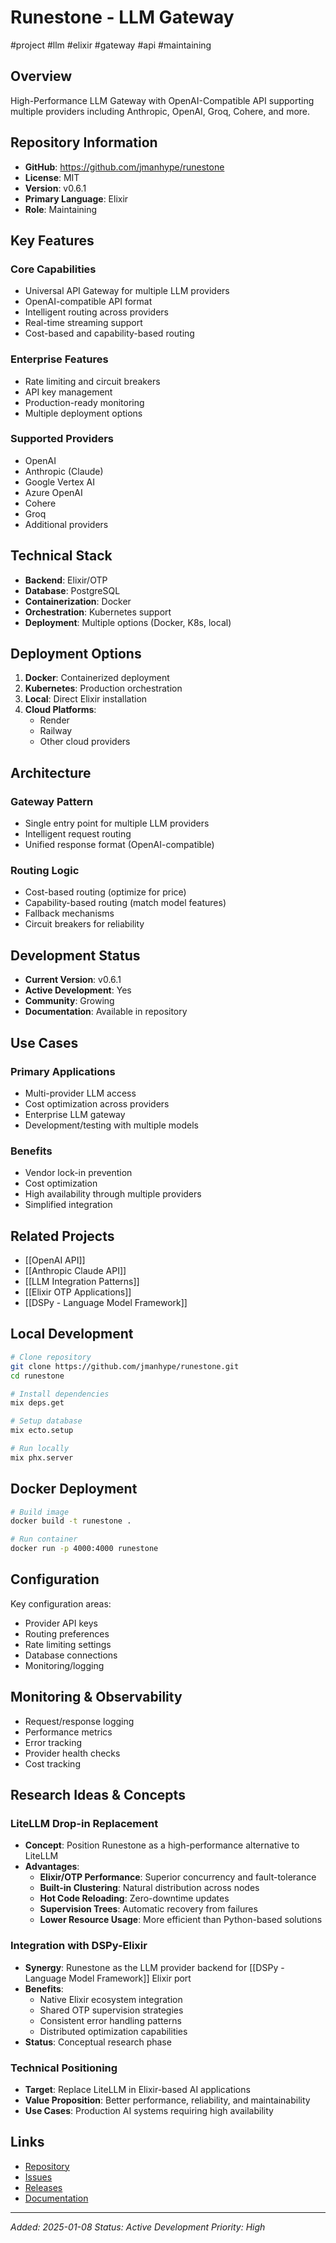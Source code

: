 # Runestone - LLM Gateway

#project #llm #elixir #gateway #api #maintaining

## Overview

High-Performance LLM Gateway with OpenAI-Compatible API supporting multiple providers including Anthropic, OpenAI, Groq, Cohere, and more.

## Repository Information

- **GitHub**: https://github.com/jmanhype/runestone
- **License**: MIT
- **Version**: v0.6.1
- **Primary Language**: Elixir
- **Role**: Maintaining

## Key Features

### Core Capabilities
- Universal API Gateway for multiple LLM providers
- OpenAI-compatible API format
- Intelligent routing across providers
- Real-time streaming support
- Cost-based and capability-based routing

### Enterprise Features
- Rate limiting and circuit breakers
- API key management
- Production-ready monitoring
- Multiple deployment options

### Supported Providers
- OpenAI
- Anthropic (Claude)
- Google Vertex AI
- Azure OpenAI
- Cohere
- Groq
- Additional providers

## Technical Stack

- **Backend**: Elixir/OTP
- **Database**: PostgreSQL
- **Containerization**: Docker
- **Orchestration**: Kubernetes support
- **Deployment**: Multiple options (Docker, K8s, local)

## Deployment Options

1. **Docker**: Containerized deployment
2. **Kubernetes**: Production orchestration
3. **Local**: Direct Elixir installation
4. **Cloud Platforms**: 
   - Render
   - Railway
   - Other cloud providers

## Architecture

### Gateway Pattern
- Single entry point for multiple LLM providers
- Intelligent request routing
- Unified response format (OpenAI-compatible)

### Routing Logic
- Cost-based routing (optimize for price)
- Capability-based routing (match model features)
- Fallback mechanisms
- Circuit breakers for reliability

## Development Status

- **Current Version**: v0.6.1
- **Active Development**: Yes
- **Community**: Growing
- **Documentation**: Available in repository

## Use Cases

### Primary Applications
- Multi-provider LLM access
- Cost optimization across providers
- Enterprise LLM gateway
- Development/testing with multiple models

### Benefits
- Vendor lock-in prevention
- Cost optimization
- High availability through multiple providers
- Simplified integration

## Related Projects

- [[OpenAI API]]
- [[Anthropic Claude API]]
- [[LLM Integration Patterns]]
- [[Elixir OTP Applications]]
- [[DSPy - Language Model Framework]]

## Local Development

```bash
# Clone repository
git clone https://github.com/jmanhype/runestone.git
cd runestone

# Install dependencies
mix deps.get

# Setup database
mix ecto.setup

# Run locally
mix phx.server
```

## Docker Deployment

```bash
# Build image
docker build -t runestone .

# Run container
docker run -p 4000:4000 runestone
```

## Configuration

Key configuration areas:
- Provider API keys
- Routing preferences
- Rate limiting settings
- Database connections
- Monitoring/logging

## Monitoring & Observability

- Request/response logging
- Performance metrics
- Error tracking
- Provider health checks
- Cost tracking

## Research Ideas & Concepts

### LiteLLM Drop-in Replacement
- **Concept**: Position Runestone as a high-performance alternative to LiteLLM
- **Advantages**:
  - **Elixir/OTP Performance**: Superior concurrency and fault-tolerance
  - **Built-in Clustering**: Natural distribution across nodes
  - **Hot Code Reloading**: Zero-downtime updates
  - **Supervision Trees**: Automatic recovery from failures
  - **Lower Resource Usage**: More efficient than Python-based solutions

### Integration with DSPy-Elixir
- **Synergy**: Runestone as the LLM provider backend for [[DSPy - Language Model Framework]] Elixir port
- **Benefits**:
  - Native Elixir ecosystem integration
  - Shared OTP supervision strategies
  - Consistent error handling patterns
  - Distributed optimization capabilities
- **Status**: Conceptual research phase

### Technical Positioning
- **Target**: Replace LiteLLM in Elixir-based AI applications
- **Value Proposition**: Better performance, reliability, and maintainability
- **Use Cases**: Production AI systems requiring high availability

## Links

- [Repository](https://github.com/jmanhype/runestone)
- [Issues](https://github.com/jmanhype/runestone/issues)
- [Releases](https://github.com/jmanhype/runestone/releases)
- [Documentation](https://github.com/jmanhype/runestone/blob/main/README.md)

---
*Added: 2025-01-08*
*Status: Active Development*
*Priority: High*